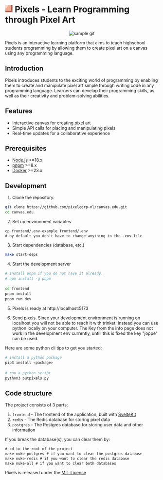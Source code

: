 
<h1> <img height="25" src="./frontend/static/icons/android-chrome-192x192.png" alt="Pixels Logo"> Pixels - Learn Programming through Pixel Art </h1>
<p align="center">
  <img width="400" src="./frontend/static/images/example.gif" alt="sample gif">
</p>

Pixels is an interactive learning platform that aims to teach highschool students programming by allowing them to create pixel art on a canvas using any programming language.


## Introduction

Pixels introduces students to the exciting world of programming by enabling them to create and manipulate pixel art simple through writing code in any programming language. Learners can develop their programming skills, as well as their creativity and problem-solving abilities.

## Features

- Interactive canvas for creating pixel art
- Simple API calls for placing and manipulating pixels
- Real-time updates for a collaborative experience

## Prerequisites

- [Node.js](https://nodejs.org/) >=18.x
- [pnpm](https://pnpm.io/installation) >=8.x
- [Docker](https://www.docker.com/) >=23.x

## Development

1. Clone the repository:

```sh
git clone https://github.com/pixelcorp-nl/canvas.edu.git
cd canvas.edu
```

2. Set up environment variables
```shell
cp frontend/.env-example frontend/.env
# by default you don't have to change anything in the .env file
```

3. Start dependencies (database, etc.)
```sh
make start-deps
```

4. Start the development server

```sh
# Install pnpm if you do not have it already.
# npm install -g pnpm

cd frontend
pnpm install
pnpm run dev
```

5. Pixels is ready at http://localhost:5173

6. Send pixels.
Since your development environment is running on localhost you will not be able to reach it with trinket.
Instead you can use python locally on your computer.
The Key from the info page does not work in the development env currently, untill this is fixed the key "joppe" can be used.

Here are some python cli tips to get you started:
```sh
# install a python package
pip3 install <package>

# run a python script
python3 putpixels.py
```

## Code structure
The project consists of 3 parts:
1. `frontend` - The frontend of the application, built with [SvelteKit](https://kit.svelte.dev/)
2. `redis` - The Redis database for storing pixel data
3. `postgres` - The Postgres database for storing user data and other information

If you break the database(s), you can clear them by:
```shell
# cd to the root of the project
make nuke-postgres # if you want to clear the postgres database
make nuke-redis # if you want to clear the redis database
make nuke-all # if you want to clear both databases
```



Pixels is released under the [MIT License](LICENSE)
